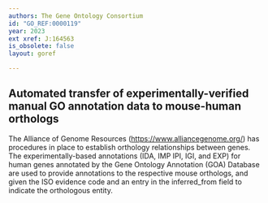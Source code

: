 ```yaml
---
authors: The Gene Ontology Consortium
id: "GO_REF:0000119"
year: 2023
ext xref: J:164563
is_obsolete: false
layout: goref

---
```


##  Automated transfer of experimentally-verified manual GO annotation data to mouse-human orthologs

The Alliance of Genome Resources (https://www.alliancegenome.org/) has procedures in place to establish orthology relationships 
between genes. The experimentally-based annotations (IDA, IMP IPI, IGI, and EXP) for human genes annotated by 
the Gene Ontology Annotation (GOA) Database are used to provide annotations to the respective mouse orthologs, 
and given the ISO evidence code and an entry in the inferred_from field to indicate the orthologous entity.
